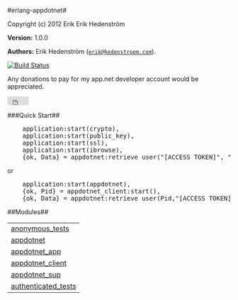 

#erlang-appdotnet#


Copyright (c) 2012 Erik Erik Hedenstr&ouml;m

__Version:__ 1.0.0


__Authors:__ Erik Hedenstr&ouml;m ([`erik@hedenstroem.com`](mailto:erik@hedenstroem.com)).

[![Build Status](https://secure.travis-ci.org/ehedenst/erlang-appdotnet.png)](http://travis-ci.org/ehedenst/erlang-appdotnet)

Any donations to pay for my app.net developer account would be appreciated.

<iframe style="border: 0; margin: 0; padding: 0;" src="https://www.gittip.com/ehedenst/widget.html" width="48pt" height="20pt"></iframe>


###<a name="Quick_Start">Quick Start</a>##


<pre>
    application:start(crypto),
    application:start(public_key),
    application:start(ssl),
    application:start(ibrowse),
    {ok, Data} = appdotnet:retrieve_user("[ACCESS TOKEN]", "@erikh").
</pre>

or

<pre>
    application:start(appdotnet),
    {ok, Pid} = appdotnet_client:start(),
    {ok, Data} = appdotnet:retrieve_user(Pid,"[ACCESS TOKEN]", "@erikh").
</pre>


##Modules##


<table width="100%" border="0" summary="list of modules">
<tr><td><a href="anonymous_tests.md" class="module">anonymous_tests</a></td></tr>
<tr><td><a href="appdotnet.md" class="module">appdotnet</a></td></tr>
<tr><td><a href="appdotnet_app.md" class="module">appdotnet_app</a></td></tr>
<tr><td><a href="appdotnet_client.md" class="module">appdotnet_client</a></td></tr>
<tr><td><a href="appdotnet_sup.md" class="module">appdotnet_sup</a></td></tr>
<tr><td><a href="authenticated_tests.md" class="module">authenticated_tests</a></td></tr></table>

